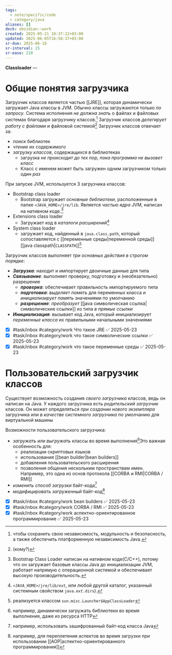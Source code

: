 ```yaml
---
tags:
  - note/specific/code
  - category/java
aliases: []
deck: obsidian::work
created: 2025-05-21 10:37:22+03:00
updated: 2025-06-05T16:58:37+03:00
sr-due: 2025-06-18
sr-interval: 15
sr-ease: 210
---
```


**Classloader**
—
# Общие понятия загрузчика

Загрузчик классов является частью [[JRE]], которая динамически загружает Java классы в JVM. Обычно классы загружаются только *по запросу*. Система исполнения *не должна знать* о файлах и файловых системах благодаря загрузчику классов.[^1] Загрузчик классов *делегирует работу с файлами* и файловой системой[^2]
Загрузчик классов отвечает за:
- *поиск* библиотек
- *чтение* их содержимого
- *загрузку классов*, содержащихся в библиотеках
	- загрузка *не происходит до тех пор, пока программа не вызовет класс*
	- Класс с именем может быть загружен одним загрузчиком только *один раз*

При запуске JVM, используется 3 загрузчика классов:
- Bootstrap class loader
	- Bootstrap загружает *основные библиотеки*, расположенные в папке `<JAVA_HOME>/jre/lib`. Является *частью ядра* JVM, написан на нативном коде.[^3]
- Extensions class loader
	- Загружает код в *каталоги расширений*[^4]
- System class loader
	- загружает код, найденный в `java.class.path`, который сопоставляется с [[переменные среды|переменной среды]] [[java classpath|`CLASSPATH`]][^5]

Загрузчик классов выполняет *три основных действия в строгом порядке*:
- ***Загрузка***: находит и импортирует двоичные данные для типа
- ***Связывание***: выполняет проверку, подготовку и (необязательно) разрешение
	- ***проверка***: обеспечивает *правильность* импортируемого типа
	- ***подготовка***: *выделяет память* для переменных класса и *инициализирует память* значениями по умолчанию
	- ***разрешение***: *преобразует* [[java символическая ссылка|символические ссылки]] из типа *в прямые ссылки*
- ***Инициализация***: вызывает код Java, который инициализирует *переменные класса* их правильными начальными значениями

- [x] #task/inbox #category/work Что такое JRE ✅ 2025-05-23
- [x] #task/inbox #category/work что такое символические ссылки ✅ 2025-05-23
- [x] #task/inbox #category/work что такое переменные среды ✅ 2025-05-23

# Пользовательский загрузчик классов

Существует возможность создания *своего загрузчика* классов, ведь он написан на Java. У каждого загрузчика есть *родительский загрузчик* классов. Он может определяться *при создании нового экземпляра* загрузчика или *в* *качестве системного загрузчика* по умолчанию для виртуальной машины

Возможности пользовательского загрузчика:
- *загружать или выгружать* классы во время выполнения[^6]Это важная особенность для:
	- реализации скриптовых языков
	- использования [[bean builder|bean builders]]
	- добавления пользовательского расширения
	- позволения общения нескольким пространствам имен. Например, это одна из основ протокола [[CORBA и RMI|CORBA / RMI]]
- *изменить способ загрузки* байт-кода[^7]
- *модифицировать* *загруженный* байт-код[^8]

- [x] #task/inbox #category/work bean builders ✅ 2025-05-23
- [x] #task/inbox #category/work CORBA / RMI ✅ 2025-05-23
- [x] #task/inbox #category/work аспектно-ориентированное программирование ✅ 2025-05-23

[^1]: чтобы сохранить свою независимость, модульность и безопасность, а также обеспечить платформенную независимость Java.
[^2]: (кому?)
[^3]: Bootstrap Class Loader написан на нативном коде(С/С++), потому что он загружает базовые классы Java до инициализации JVM, работает напрямую с операционной системой и обеспечивает высокую производительность.
[^4]: `<JAVA_HOME>/jre/lib/ext`, или любой другой каталог, указанный системным свойством `java.ext.dirs`).
[^5]: реализуется классом `sun.misc.Launcher$AppClassLoader`
[^6]: например, динамически загружать библиотеки во время выполнения, даже из ресурса HTTP
[^7]: например, использовать зашифрованный байт-код класса Java
[^8]: например, для переплетения аспектов во время загрузки при использовании [[AOP|аспектно-ориентированного программирования]]
